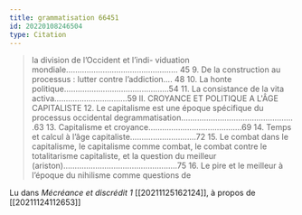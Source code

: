```yaml
---
title: grammatisation 66451
id: 20220108246504
type: Citation
---
```


> la division de l’Occident et l’indi- viduation mondiale................................................. 45 9. De la construction au processus : lutter contre l’addiction.... 48 10. La honte politique..............................................54 11. La consistance de la vita activa................................59 II. CROYANCE ET POLITIQUE A L'ÂGE CAPITALISTE 12. Le capitalisme est une époque spécifique du processus occidental degrammatisation................................................. .63 13. Capitalisme et croyance.........................................69 14. Temps et calcul à l’âge capitaliste.............................72 15. Le combat dans le capitalisme, le capitalisme comme combat, le combat contre le totalitarisme capitaliste, et la question du meilleur (ariston)..................................................75 16. Le pire et le meilleur à l’époque du nihilisme comme questions de

Lu dans *Mécréance et discrédit 1* [[20211125162124]], à propos de [[20211124112653]]
